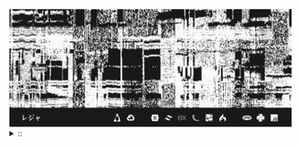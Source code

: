 <img src="./banner.png">
<details><summary> :: </summary>
<!--START_SECTION:waka-->

```
From: 09 August 2024 - To: 13 November 2024

Total Time: 656 hrs 45 mins

Python                     220 hrs 38 mins ////////-----------------   31.37 %
PHP                        127 hrs 22 mins /////--------------------   18.11 %
JavaScript                 52 hrs 20 mins  //-----------------------   07.44 %
Other                      46 hrs 30 mins  //-----------------------   06.61 %
```

<!--END_SECTION:waka-->
</details>
